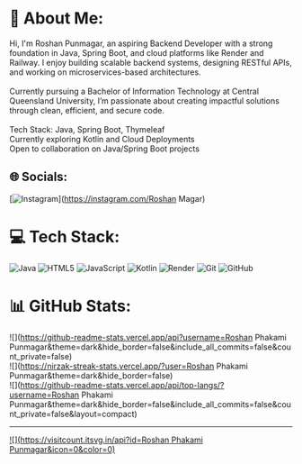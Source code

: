 # 💫 About Me:
Hi, I'm Roshan Punmagar, an aspiring Backend Developer with a strong foundation in Java, Spring Boot, and cloud platforms like Render and Railway. I enjoy building scalable backend systems, designing RESTful APIs, and working on microservices-based architectures.<br><br>Currently pursuing a Bachelor of Information Technology at Central Queensland University, I’m passionate about creating impactful solutions through clean, efficient, and secure code.<br><br>Tech Stack: Java, Spring Boot, Thymeleaf<br>Currently exploring Kotlin and Cloud Deployments<br> Open to collaboration on Java/Spring Boot projects


## 🌐 Socials:
[![Instagram](https://img.shields.io/badge/Instagram-%23E4405F.svg?logo=Instagram&logoColor=white)](https://instagram.com/Roshan Magar) 

# 💻 Tech Stack:
![Java](https://img.shields.io/badge/java-%23ED8B00.svg?style=for-the-badge&logo=openjdk&logoColor=white) ![HTML5](https://img.shields.io/badge/html5-%23E34F26.svg?style=for-the-badge&logo=html5&logoColor=white) ![JavaScript](https://img.shields.io/badge/javascript-%23323330.svg?style=for-the-badge&logo=javascript&logoColor=%23F7DF1E) ![Kotlin](https://img.shields.io/badge/kotlin-%237F52FF.svg?style=for-the-badge&logo=kotlin&logoColor=white) ![Render](https://img.shields.io/badge/Render-%46E3B7.svg?style=for-the-badge&logo=render&logoColor=white) ![Git](https://img.shields.io/badge/git-%23F05033.svg?style=for-the-badge&logo=git&logoColor=white) ![GitHub](https://img.shields.io/badge/github-%23121011.svg?style=for-the-badge&logo=github&logoColor=white)
# 📊 GitHub Stats:
![](https://github-readme-stats.vercel.app/api?username=Roshan Phakami Punmagar&theme=dark&hide_border=false&include_all_commits=false&count_private=false)<br/>
![](https://nirzak-streak-stats.vercel.app/?user=Roshan Phakami Punmagar&theme=dark&hide_border=false)<br/>
![](https://github-readme-stats.vercel.app/api/top-langs/?username=Roshan Phakami Punmagar&theme=dark&hide_border=false&include_all_commits=false&count_private=false&layout=compact)

---
[![](https://visitcount.itsvg.in/api?id=Roshan Phakami Punmagar&icon=0&color=0)](https://visitcount.itsvg.in)

<!-- Proudly created with GPRM ( https://gprm.itsvg.in ) -->
